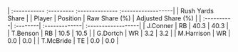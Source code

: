 | :----------- :--------- :-------------- :------------------|
|                      Rush Yards Share                      |
| Player     | Position | Raw Share (%) | Adjusted Share (%) |
| :----------| :--------| :-------------| :------------------|
| J.Conner   | RB       | 40.3          | 40.3               |
| T.Benson   | RB       | 10.5          | 10.5               |
| G.Dortch   | WR       | 3.2           | 3.2                |
| M.Harrison | WR       | 0.0           | 0.0                |
| T.McBride  | TE       | 0.0           | 0.0                |